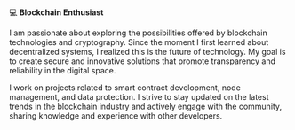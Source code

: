 💻 **Blockchain Enthusiast**   

I am passionate about exploring the possibilities offered by blockchain technologies and cryptography. Since the moment I first learned about decentralized systems, I realized this is the future of technology. My goal is to create secure and innovative solutions that promote transparency and reliability in the digital space. 

I work on projects related to smart contract development, node management, and data protection. I strive to stay updated on the latest trends in the blockchain industry and actively engage with the community, sharing knowledge and experience with other developers.


<!--
**apvblock/apvblock** is a ✨ _special_ ✨ repository because its `README.md` (this file) appears on your GitHub profile.

Here are some ideas to get you started:

- 🔭 I’m currently working on ...
- 🌱 I’m currently learning ...
- 👯 I’m looking to collaborate on ...
- 🤔 I’m looking for help with ...
- 💬 Ask me about ...
- 📫 How to reach me: ...
- 😄 Pronouns: ...
- ⚡ Fun fact: ...
-->
